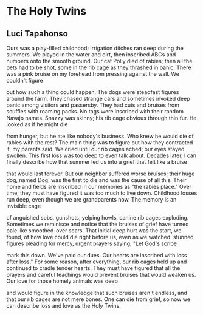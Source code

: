 # The Holy Twins
## Luci Tapahonso
Ours was a play-filled childhood; irrigation ditches ran deep
during the summers. We played in the water and dirt, then inscribed
ABCs and numbers onto the smooth ground. Our cat Polly died
of rabies; then all the pets had to be shot, some in the rib cage
as they thrashed in panic. There was a pink bruise
on my forehead from pressing against the wall. We couldn't figure

out how such a thing could happen. The dogs were steadfast figures
around the farm. They chased strange cars and sometimes invoked deep
panic among visitors and passersby. They had cuts and bruises
from scuffles with roaming packs. No tags were inscribed
with their random Navajo names. Snazzy was skinny; his rib cage
obvious through thin fur. He looked as if he might die

from hunger, but he ate like nobody's business. Who knew he would die
of rabies with the rest? The main thing was to figure
out how they contracted it, my parents said. We cried until our rib cages
ached; our eyes stayed swollen. This first loss was too deep
to even talk about. Decades later, I can finally describe
how that summer led us into a grief that felt like a bruise

that would last forever. But our neighbor suffered worse bruises:
their huge dog, named Dog, was the first to die
and was the cause of all this. Their home and fields are inscribed
in our memories as "the rabies place." Over time, they must have figured
it was too much to live down. Childhood losses run deep,
even though we are grandparents now. The memory is an invisible cage

of anguished sobs, gunshots, yelping howls, canine rib cages
exploding. Sometimes we reminisce and notice that the bruises
of grief have turned pale like smoothed-over scars. That initial deep
hurt was the start, we found, of how love could die
right before us, even as we watched: stunned figures
pleading for mercy, urgent prayers saying, "Let God's scribe

mark this down. We've paid our dues. Our hearts are inscribed
with loss after loss." For some reason, after everything, our rib cages
held up and continued to cradle tender hearts. They must have figured
that all the prayers and careful teachings would prevent bruises
that would weaken us. Our love for those homely animals was deep

and would figure in the knowledge that such bruises
aren't endless, and that our rib cages are not mere bones. One can die
from grief, so now we can describe loss and love as the Holy Twins.